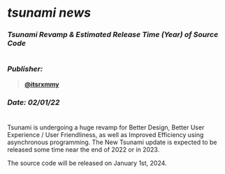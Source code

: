 # _**tsunami news**_

### _**Tsunami Revamp & Estimated Release Time (Year) of Source Code**_

#

### _**Publisher:**_

> **[@itsrxmmy](https://www.github.com/itsrxmmy/)**

### _**Date: 02/01/22**_

#




Tsunami is undergoing a huge revamp for Better Design, Better User Experience / User Friendliness, as well as Improved Efficiency using asynchronous programming.
The New Tsunami update is expected to be released some time near the end of 2022 or in 2023.

The source code will be released on January 1st, 2024.


